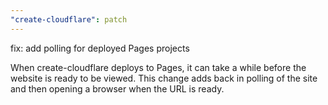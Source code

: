 ```yaml
---
"create-cloudflare": patch
---
```


fix: add polling for deployed Pages projects

When create-cloudflare deploys to Pages, it can take a while before the website is ready to be viewed.
This change adds back in polling of the site and then opening a browser when the URL is ready.
